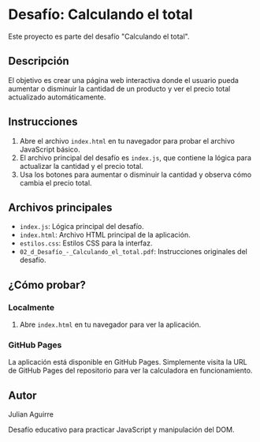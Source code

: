 # Desafío: Calculando el total

Este proyecto es parte del desafío "Calculando el total".

## Descripción

El objetivo es crear una página web interactiva donde el usuario pueda aumentar o disminuir la cantidad de un producto y ver el precio total actualizado automáticamente.

## Instrucciones

1. Abre el archivo `index.html` en tu navegador para probar el archivo JavaScript básico.
2. El archivo principal del desafío es `index.js`, que contiene la lógica para actualizar la cantidad y el precio total.
3. Usa los botones para aumentar o disminuir la cantidad y observa cómo cambia el precio total.

## Archivos principales

- `index.js`: Lógica principal del desafío.
- `index.html`: Archivo HTML principal de la aplicación.
- `estilos.css`: Estilos CSS para la interfaz.
- `02_d_Desafío_-_Calculando_el_total.pdf`: Instrucciones originales del desafío.

## ¿Cómo probar?

### Localmente
1. Abre `index.html` en tu navegador para ver la aplicación.

### GitHub Pages
La aplicación está disponible en GitHub Pages. Simplemente visita la URL de GitHub Pages del repositorio para ver la calculadora en funcionamiento.

## Autor

Julian Aguirre

Desafío educativo para practicar JavaScript y manipulación del DOM.
